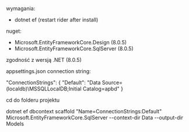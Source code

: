 wymagania:
- dotnet ef (restart rider after install)

nuget:
- Microsoft.EntityFrameworkCore.Design (8.0.5)
- Microsoft.EntityFrameworkCore.SqlServer (8.0.5)

zgodność z wersją .NET (8.0.5)

appsettings.json connection string:

  "ConnectionStrings": {
    "Default": "Data Source=(localdb)\\MSSQLLocalDB;Initial Catalog=apbd"
  }


cd do folderu projektu

dotnet ef dbcontext scaffold "Name=ConnectionStrings:Default" Microsoft.EntityFrameworkCore.SqlServer --context-dir Data --output-dir Models
